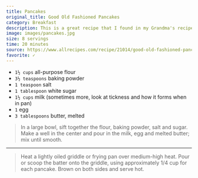 ```yaml
---
title: Pancakes
original_title: Good Old Fashioned Pancakes
category: Breakfast
description: This is a great recipe that I found in my Grandma's recipe book. Judging from the weathered look of this recipe card, this was a family favorite.
image: images/pancakes.jpg
size: 8 servings
time: 20 minutes
source: https://www.allrecipes.com/recipe/21014/good-old-fashioned-pancakes/
favorite: ✓
---
```


* `1½ cups` all-purpose flour
* `3½ teaspoons` baking powder
* `1 teaspoon` salt
* `1 tablespoon` white sugar
* `1½ cups` milk (sometimes more, look at tickness and how it forms when in pan)
* `1` egg
* `3 tablespoons` butter, melted

> In a large bowl, sift together the flour, baking powder, salt and sugar. Make a well in the center and pour in the milk, egg and melted butter; mix until smooth.

---

> Heat a lightly oiled griddle or frying pan over medium-high heat. Pour or scoop the batter onto the griddle, using approximately 1/4 cup for each pancake. Brown on both sides and serve hot. 
